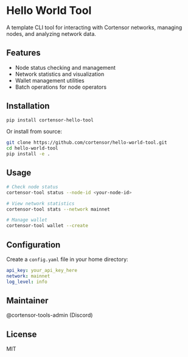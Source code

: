 # Hello World Tool

A template CLI tool for interacting with Cortensor networks, managing nodes, and analyzing network data.

## Features
- Node status checking and management
- Network statistics and visualization
- Wallet management utilities
- Batch operations for node operators

## Installation

```bash
pip install cortensor-hello-tool
```

Or install from source:

```bash
git clone https://github.com/cortensor/hello-world-tool.git
cd hello-world-tool
pip install -e .
```

## Usage

```bash
# Check node status
cortensor-tool status --node-id <your-node-id>

# View network statistics
cortensor-tool stats --network mainnet

# Manage wallet
cortensor-tool wallet --create
```

## Configuration

Create a `config.yaml` file in your home directory:

```yaml
api_key: your_api_key_here
network: mainnet
log_level: info
```

## Maintainer
@cortensor-tools-admin (Discord)

## License
MIT
